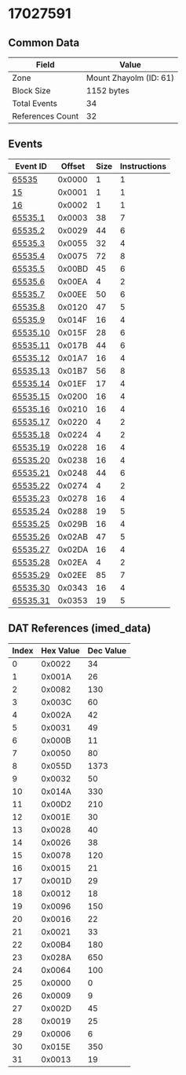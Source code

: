 # 17027591

## Common Data

| Field            | Value                  |
|------------------|------------------------|
| Zone             | Mount Zhayolm (ID: 61) |
| Block Size       | 1152 bytes             |
| Total Events     | 34                     |
| References Count | 32                     |

## Events

| Event ID                  | Offset   |   Size |   Instructions |
|---------------------------|----------|--------|----------------|
| [65535](./65535.md)       | 0x0000   |      1 |              1 |
| [15](./15.md)             | 0x0001   |      1 |              1 |
| [16](./16.md)             | 0x0002   |      1 |              1 |
| [65535.1](./65535.1.md)   | 0x0003   |     38 |              7 |
| [65535.2](./65535.2.md)   | 0x0029   |     44 |              6 |
| [65535.3](./65535.3.md)   | 0x0055   |     32 |              4 |
| [65535.4](./65535.4.md)   | 0x0075   |     72 |              8 |
| [65535.5](./65535.5.md)   | 0x00BD   |     45 |              6 |
| [65535.6](./65535.6.md)   | 0x00EA   |      4 |              2 |
| [65535.7](./65535.7.md)   | 0x00EE   |     50 |              6 |
| [65535.8](./65535.8.md)   | 0x0120   |     47 |              5 |
| [65535.9](./65535.9.md)   | 0x014F   |     16 |              4 |
| [65535.10](./65535.10.md) | 0x015F   |     28 |              6 |
| [65535.11](./65535.11.md) | 0x017B   |     44 |              6 |
| [65535.12](./65535.12.md) | 0x01A7   |     16 |              4 |
| [65535.13](./65535.13.md) | 0x01B7   |     56 |              8 |
| [65535.14](./65535.14.md) | 0x01EF   |     17 |              4 |
| [65535.15](./65535.15.md) | 0x0200   |     16 |              4 |
| [65535.16](./65535.16.md) | 0x0210   |     16 |              4 |
| [65535.17](./65535.17.md) | 0x0220   |      4 |              2 |
| [65535.18](./65535.18.md) | 0x0224   |      4 |              2 |
| [65535.19](./65535.19.md) | 0x0228   |     16 |              4 |
| [65535.20](./65535.20.md) | 0x0238   |     16 |              4 |
| [65535.21](./65535.21.md) | 0x0248   |     44 |              6 |
| [65535.22](./65535.22.md) | 0x0274   |      4 |              2 |
| [65535.23](./65535.23.md) | 0x0278   |     16 |              4 |
| [65535.24](./65535.24.md) | 0x0288   |     19 |              5 |
| [65535.25](./65535.25.md) | 0x029B   |     16 |              4 |
| [65535.26](./65535.26.md) | 0x02AB   |     47 |              5 |
| [65535.27](./65535.27.md) | 0x02DA   |     16 |              4 |
| [65535.28](./65535.28.md) | 0x02EA   |      4 |              2 |
| [65535.29](./65535.29.md) | 0x02EE   |     85 |              7 |
| [65535.30](./65535.30.md) | 0x0343   |     16 |              4 |
| [65535.31](./65535.31.md) | 0x0353   |     19 |              5 |

## DAT References (imed_data)

|   Index | Hex Value   |   Dec Value |
|---------|-------------|-------------|
|       0 | 0x0022      |          34 |
|       1 | 0x001A      |          26 |
|       2 | 0x0082      |         130 |
|       3 | 0x003C      |          60 |
|       4 | 0x002A      |          42 |
|       5 | 0x0031      |          49 |
|       6 | 0x000B      |          11 |
|       7 | 0x0050      |          80 |
|       8 | 0x055D      |        1373 |
|       9 | 0x0032      |          50 |
|      10 | 0x014A      |         330 |
|      11 | 0x00D2      |         210 |
|      12 | 0x001E      |          30 |
|      13 | 0x0028      |          40 |
|      14 | 0x0026      |          38 |
|      15 | 0x0078      |         120 |
|      16 | 0x0015      |          21 |
|      17 | 0x001D      |          29 |
|      18 | 0x0012      |          18 |
|      19 | 0x0096      |         150 |
|      20 | 0x0016      |          22 |
|      21 | 0x0021      |          33 |
|      22 | 0x00B4      |         180 |
|      23 | 0x028A      |         650 |
|      24 | 0x0064      |         100 |
|      25 | 0x0000      |           0 |
|      26 | 0x0009      |           9 |
|      27 | 0x002D      |          45 |
|      28 | 0x0019      |          25 |
|      29 | 0x0006      |           6 |
|      30 | 0x015E      |         350 |
|      31 | 0x0013      |          19 |
